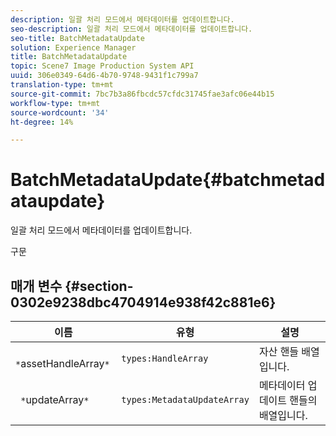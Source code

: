 ```yaml
---
description: 일괄 처리 모드에서 메타데이터를 업데이트합니다.
seo-description: 일괄 처리 모드에서 메타데이터를 업데이트합니다.
seo-title: BatchMetadataUpdate
solution: Experience Manager
title: BatchMetadataUpdate
topic: Scene7 Image Production System API
uuid: 306e0349-64d6-4b70-9748-9431f1c799a7
translation-type: tm+mt
source-git-commit: 7bc7b3a86fbcdc57cfdc31745fae3afc06e44b15
workflow-type: tm+mt
source-wordcount: '34'
ht-degree: 14%

---
```



# BatchMetadataUpdate{#batchmetadataupdate}

일괄 처리 모드에서 메타데이터를 업데이트합니다.

구문

## 매개 변수 {#section-0302e9238dbc4704914e938f42c881e6}

| 이름 | 유형 | 설명 |
|---|---|---|
| ` *`assetHandleArray`*` | `types:HandleArray` | 자산 핸들 배열입니다. |
| ` *`updateArray`*` | `types:MetadataUpdateArray` | 메타데이터 업데이트 핸들의 배열입니다. |

